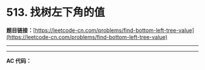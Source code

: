 # 513. 找树左下角的值

**题目链接：**[https://leetcode-cn.com/problems/find-bottom-left-tree-value](https://leetcode-cn.com/problems/find-bottom-left-tree-value)

---

<Cards card="leetcode_513_find-bottom-left-tree-value"></Cards>

---

**AC 代码：**

```java

```